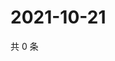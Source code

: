 # 2021-10-21

共 0 条

<!-- BEGIN WEIBO -->
<!-- 最后更新时间 Thu Oct 21 2021 10:02:20 GMT+0800 (China Standard Time) -->

<!-- END WEIBO -->
